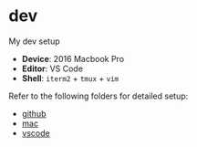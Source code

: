 # dev

My dev setup

- **Device**: 2016 Macbook Pro
- **Editor**: VS Code
- **Shell**: `iterm2` + `tmux` + `vim`

Refer to the following folders for detailed setup:

- [github](./github)
- [mac](./mac)
- [vscode](./vscode)
